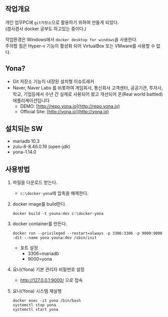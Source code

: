 작업개요
----

개인 업무PC에 `git저장소`으로 활용하기 위하여 만들게 되었다.  
(겸사겸사 docker 공부도 하고있는 중이다.)

작업환경은 Windows에서 `docker desktop for windows`을 사용한다.  
주의할 점은 Hyper-v 기능이 활성화 되어 VirtualBox 또는 VMware를 사용할 수 없다.



Yona?
---

- Git 저장소 기능이 내장된 설치형 이슈트래커
- Naver, Naver Labs 를 비롯하여 게임회사, 통신회사 고객센터, 공공기관, 투자사, 학교, 기업등에서 수년 간 실제로 사용되어 왔고 개선되어 온(Real world battled) 애플리케이션입니다
  - DEMO: [http://repo.yona.io](http://repo.yona.io)
  - Official Site: [http://yona.io](http://yona.io)



설치되는 SW
---

- mariadb 10.3
- zulu-8-8.46.0.19 (open-jdk)
- yona-1.14.0



사용방법
----

1. 파일을 다운로드 받는다.

   - `c:\docker-yona`에 압축을 해제한다.

2. docker image를 build한다.

   ```shell
   docker build -t youna:dev c:\docker-yona
   ```

3. docker container를 만든다.

   ```shell
   docker run --privileged --restart=always -p 3306:3306 -p 9000:9000 -dit --name yona youna:dev /sbin/init
   ```

   - 포트 설정
     - 3306=mariadb
     - 9000=yona

4. 요나(Yona) 기본 관리자 비밀번호 설정

   - http://127.0.0.1:9000/ 으로 접속

5. 요나(Yona) 시스템 재실행

   ```shell
   docker exec -it yona /bin/bash
   systemctl stop yona
   systemctl start yona
   ```


